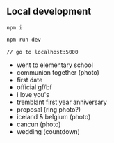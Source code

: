 ## Local development

```
npm i

npm run dev

// go to localhost:5000
```

- went to elementary school
- communion together (photo)
- first date
- official gf/bf
- i love you's
- tremblant first year anniversary
- proposal (ring photo?)
- iceland & belgium (photo)
- cancun (photo)
- wedding (countdown)
